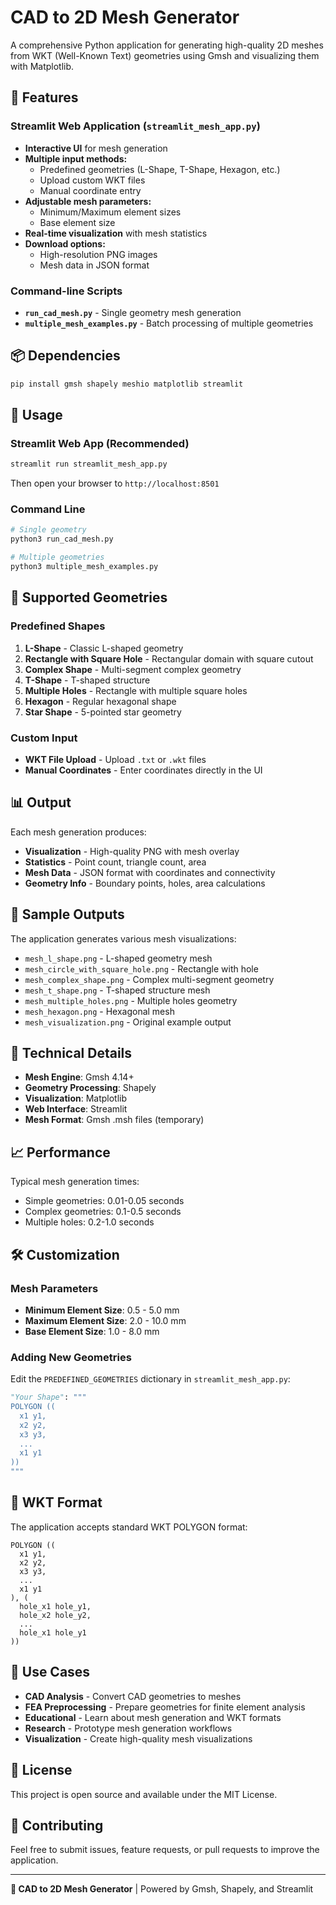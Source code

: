 # CAD to 2D Mesh Generator

A comprehensive Python application for generating high-quality 2D meshes from WKT (Well-Known Text) geometries using Gmsh and visualizing them with Matplotlib.

## 🚀 Features

### Streamlit Web Application (`streamlit_mesh_app.py`)
- **Interactive UI** for mesh generation
- **Multiple input methods:**
  - Predefined geometries (L-Shape, T-Shape, Hexagon, etc.)
  - Upload custom WKT files
  - Manual coordinate entry
- **Adjustable mesh parameters:**
  - Minimum/Maximum element sizes
  - Base element size
- **Real-time visualization** with mesh statistics
- **Download options:**
  - High-resolution PNG images
  - Mesh data in JSON format

### Command-line Scripts
- **`run_cad_mesh.py`** - Single geometry mesh generation
- **`multiple_mesh_examples.py`** - Batch processing of multiple geometries

## 📦 Dependencies

```bash
pip install gmsh shapely meshio matplotlib streamlit
```

## 🎯 Usage

### Streamlit Web App (Recommended)
```bash
streamlit run streamlit_mesh_app.py
```
Then open your browser to `http://localhost:8501`

### Command Line
```bash
# Single geometry
python3 run_cad_mesh.py

# Multiple geometries
python3 multiple_mesh_examples.py
```

## 🔧 Supported Geometries

### Predefined Shapes
1. **L-Shape** - Classic L-shaped geometry
2. **Rectangle with Square Hole** - Rectangular domain with square cutout
3. **Complex Shape** - Multi-segment complex geometry
4. **T-Shape** - T-shaped structure
5. **Multiple Holes** - Rectangle with multiple square holes
6. **Hexagon** - Regular hexagonal shape
7. **Star Shape** - 5-pointed star geometry

### Custom Input
- **WKT File Upload** - Upload `.txt` or `.wkt` files
- **Manual Coordinates** - Enter coordinates directly in the UI

## 📊 Output

Each mesh generation produces:
- **Visualization** - High-quality PNG with mesh overlay
- **Statistics** - Point count, triangle count, area
- **Mesh Data** - JSON format with coordinates and connectivity
- **Geometry Info** - Boundary points, holes, area calculations

## 🎨 Sample Outputs

The application generates various mesh visualizations:
- `mesh_l_shape.png` - L-shaped geometry mesh
- `mesh_circle_with_square_hole.png` - Rectangle with hole
- `mesh_complex_shape.png` - Complex multi-segment geometry
- `mesh_t_shape.png` - T-shaped structure mesh
- `mesh_multiple_holes.png` - Multiple holes geometry
- `mesh_hexagon.png` - Hexagonal mesh
- `mesh_visualization.png` - Original example output

## 🔬 Technical Details

- **Mesh Engine**: Gmsh 4.14+
- **Geometry Processing**: Shapely
- **Visualization**: Matplotlib
- **Web Interface**: Streamlit
- **Mesh Format**: Gmsh .msh files (temporary)

## 📈 Performance

Typical mesh generation times:
- Simple geometries: 0.01-0.05 seconds
- Complex geometries: 0.1-0.5 seconds
- Multiple holes: 0.2-1.0 seconds

## 🛠️ Customization

### Mesh Parameters
- **Minimum Element Size**: 0.5 - 5.0 mm
- **Maximum Element Size**: 2.0 - 10.0 mm  
- **Base Element Size**: 1.0 - 8.0 mm

### Adding New Geometries
Edit the `PREDEFINED_GEOMETRIES` dictionary in `streamlit_mesh_app.py`:

```python
"Your Shape": """
POLYGON ((
  x1 y1,
  x2 y2,
  x3 y3,
  ...
  x1 y1
))
"""
```

## 📝 WKT Format

The application accepts standard WKT POLYGON format:
```wkt
POLYGON ((
  x1 y1,
  x2 y2,
  x3 y3,
  ...
  x1 y1
), (
  hole_x1 hole_y1,
  hole_x2 hole_y2,
  ...
  hole_x1 hole_y1
))
```

## 🎯 Use Cases

- **CAD Analysis** - Convert CAD geometries to meshes
- **FEA Preprocessing** - Prepare geometries for finite element analysis
- **Educational** - Learn about mesh generation and WKT formats
- **Research** - Prototype mesh generation workflows
- **Visualization** - Create high-quality mesh visualizations

## 📄 License

This project is open source and available under the MIT License.

## 🤝 Contributing

Feel free to submit issues, feature requests, or pull requests to improve the application.

---

**🔺 CAD to 2D Mesh Generator** | Powered by Gmsh, Shapely, and Streamlit
